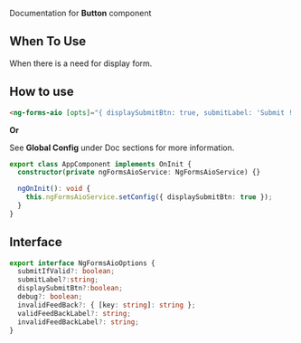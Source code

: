 Documentation for **Button** component

## When To Use

When there is a need for display form.

## How to use

```html
<ng-forms-aio [opts]="{ displaySubmitBtn: true, submitLabel: 'Submit !' }"></ng-forms-aio>
```

**Or**

See **Global Config** under Doc sections for more information.

```ts
export class AppComponent implements OnInit {
  constructor(private ngFormsAioService: NgFormsAioService) {}

  ngOnInit(): void {
    this.ngFormsAioService.setConfig({ displaySubmitBtn: true });
  }
}
```

## Interface

```ts
export interface NgFormsAioOptions {
  submitIfValid?: boolean;
  submitLabel?:string;
  displaySubmitBtn?:boolean;
  debug?: boolean;
  invalidFeedBack?: { [key: string]: string };
  validFeedBackLabel?: string;
  invalidFeedBackLabel?: string;
}
```
